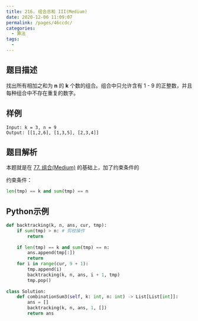 ```yaml
---
title: 216. 组合总和 III(Medium)
date: 2020-12-06 11:09:07
permalink: /pages/46ccdc/
categories:
  - 算法
tags:
  - 
---
```


## 题目描述

找出所有相加之和为 **n** 的 **k** 个数的组合。组合中只允许含有 1 - 9 的正整数，并且每种组合中不存在重复的数字。

## 样例

```
Input: k = 3, n = 9
Output: [[1,2,6], [1,3,5], [2,3,4]]
```

## 题目解析

本题就是在  [77. 组合(Medium)](pages/d99a0a/) 的基础上，加了约束条件的

约束条件：

```python
len(tmp) == k and sum(tmp) == n
```

## Python示例

```python
def backtracking(k, n, ans, cur, tmp):
    if sum(tmp) > n: # 剪枝操作
        return 
    
    if len(tmp) == k and sum(tmp) == n:
        ans.append(tmp[:])
        return 
    for i in range(cur, 9 + 1):
        tmp.append(i)
        backtracking(k, n, ans, i + 1, tmp)
        tmp.pop()
    
class Solution:
    def combinationSum3(self, k: int, n: int) -> List[List[int]]:
        ans = []
        backtracking(k, n, ans, 1, [])
        return ans
```

